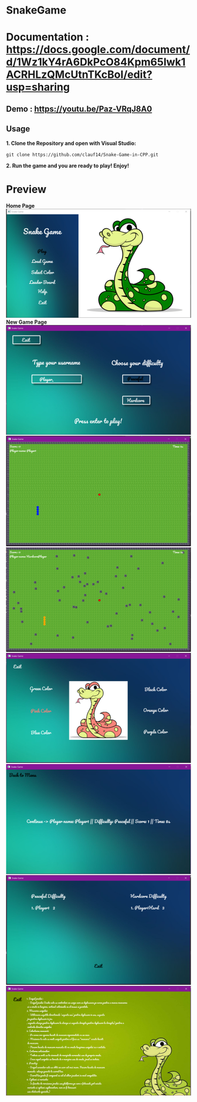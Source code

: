# SnakeGame
# Documentation : https://docs.google.com/document/d/1Wz1kY4rA6DkPcO84Kpm65Iwk1ACRHLzQMcUtnTKcBoI/edit?usp=sharing
## Demo : **https://youtu.be/Paz-VRqJ8A0**
## Usage
**1. Clone the Repository and open with Visual Studio:**

   ```git bash
   git clone https://github.com/clauf14/Snake-Game-in-CPP.git
   ```

**2. Run the game and you are ready to play! Enjoy!**

# Preview
**Home Page**
![Home Page](https://github.com/clauf14/Snake-Game-in-CPP/blob/main/poze/menu.PNG)
**New Game Page**
![New Game Page](https://github.com/clauf14/Snake-Game-in-CPP/blob/main/poze/newgame.PNG)
![Peaceful Difficulty](https://github.com/clauf14/Snake-Game-in-CPP/blob/main/poze/peaceful.PNG)
![Hardcore Difficulty](https://github.com/clauf14/Snake-Game-in-CPP/blob/main/poze/hardcore.PNG)
![Select Color Page](https://github.com/clauf14/Snake-Game-in-CPP/blob/main/poze/selectcolor.PNG)
![Load Game Page](https://github.com/clauf14/Snake-Game-in-CPP/blob/main/poze/loadgame.PNG)
![Leaderboard Page](https://github.com/clauf14/Snake-Game-in-CPP/blob/main/poze/leaderboard.PNG)
![Help Page](https://github.com/clauf14/Snake-Game-in-CPP/blob/main/poze/help.PNG)
